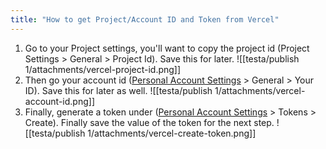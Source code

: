 ```yaml
---
title: "How to get Project/Account ID and Token from Vercel"
---
```

1. Go to your Project settings, you'll want to copy the project id (Project Settings > General > Project Id). Save this for later.
![[testa/publish 1/attachments/vercel-project-id.png]]
2. Then go your account id ([Personal Account Settings](https://vercel.com/account) > General > Your ID). Save this for later as well.
![[testa/publish 1/attachments/vercel-account-id.png]]
3. Finally, generate a token under ([Personal Account Settings](https://vercel.com/account) > Tokens > Create). Finally save the value of the token for the next step.
![[testa/publish 1/attachments/vercel-create-token.png]]